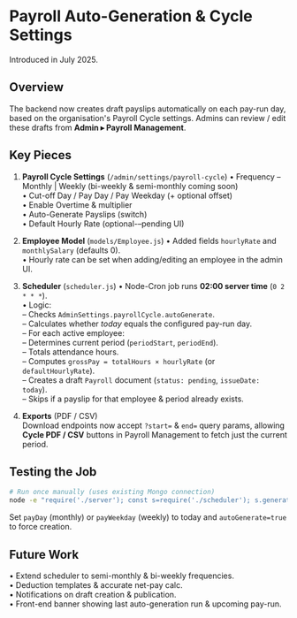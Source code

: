 # Payroll Auto-Generation & Cycle Settings

Introduced in July 2025.

## Overview
The backend now creates draft payslips automatically on each pay-run day, based on the organisation's Payroll Cycle settings.  Admins can review / edit these drafts from **Admin ▸ Payroll Management**.

## Key Pieces
1. **Payroll Cycle Settings** (`/admin/settings/payroll-cycle`)
   • Frequency – Monthly | Weekly (bi-weekly & semi-monthly coming soon)  
   • Cut-off Day / Pay Day / Pay Weekday (+ optional offset)  
   • Enable Overtime & multiplier  
   • Auto-Generate Payslips (switch)  
   • Default Hourly Rate (optional-–pending UI)

2. **Employee Model** (`models/Employee.js`)
   • Added fields `hourlyRate` and `monthlySalary` (defaults 0).  
   • Hourly rate can be set when adding/editing an employee in the admin UI.

3. **Scheduler** (`scheduler.js`)
   • Node-Cron job runs **02:00 server time** (`0 2 * * *`).  
   • Logic:  
     – Checks `AdminSettings.payrollCycle.autoGenerate`.  
     – Calculates whether *today* equals the configured pay-run day.  
     – For each active employee:  
       – Determines current period (`periodStart`, `periodEnd`).  
       – Totals attendance hours.  
       – Computes `grossPay = totalHours × hourlyRate` (or `defaultHourlyRate`).  
       – Creates a draft `Payroll` document (`status: pending`, `issueDate: today`).  
       – Skips if a payslip for that employee & period already exists.

4. **Exports** (PDF / CSV)  
   Download endpoints now accept `?start=` & `end=` query params, allowing **Cycle PDF / CSV** buttons in Payroll Management to fetch just the current period.

## Testing the Job
```bash
# Run once manually (uses existing Mongo connection)
node -e "require('./server'); const s=require('./scheduler'); s.generatePayslips().then(()=>process.exit());"
```
Set `payDay` (monthly) or `payWeekday` (weekly) to today and `autoGenerate=true` to force creation.

## Future Work
• Extend scheduler to semi-monthly & bi-weekly frequencies.  
• Deduction templates & accurate net-pay calc.  
• Notifications on draft creation & publication.  
• Front-end banner showing last auto-generation run & upcoming pay-run. 